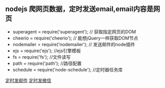 ﻿## nodejs 爬网页数据，定时发送email,email内容是网页

- superagent = require('superagent'); // 获取指定网页的DOM
- cheerio = require('cheerio'); // 能想jQuery一样获取DOM节点
- nodemailer = require('nodemailer'); // 发送邮件的node插件
- ejs = require('ejs'); //ejs引擎模板
- fs = require('fs'); //文件读写
- path = require('path'); //路径配置
- schedule = require('node-schedule'); //定时器任务库

[定时发邮件](https://juejin.im/post/5c75fa4af265da2d84109219#heading-5)
[定时发微信](https://github.com/gengchen528/wechatBot)